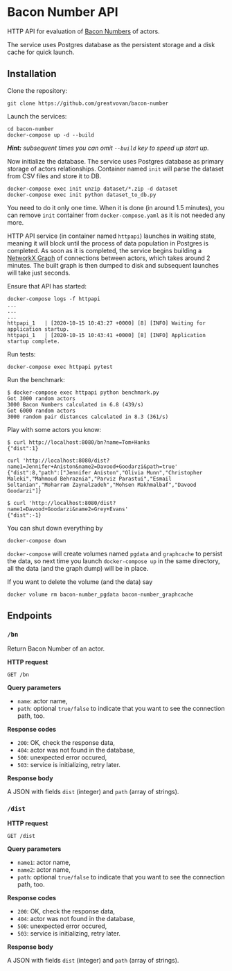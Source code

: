 # Bacon Number API

HTTP API for evaluation of [Bacon Numbers](https://en.wikipedia.org/wiki/Six_Degrees_of_Kevin_Bacon)
of actors.

The service uses Postgres database as the persistent storage and a disk cache for quick launch.

## Installation

Clone the repository:

```git clone https://github.com/greatvovan/bacon-number```

Launch the services:
```
cd bacon-number
docker-compose up -d --build
```

_**Hint:** subsequent times you can omit `--build` key to speed up start up._

Now initialize the database. The service uses Postgres
database as primary storage of actors relationships. Container named
`init` will parse the dataset from CSV files and store it to DB.

```
docker-compose exec init unzip dataset/*.zip -d dataset
docker-compose exec init python dataset_to_db.py
```

You need to do it only one time. When it is done (in around 1.5 minutes),
you can remove `init` container from `docker-compose.yaml` as it is
not needed any more.

HTTP API service (in container named `httpapi`) launches in waiting
state, meaning it will block until the process of data population in
Postgres is completed. As soon as it is completed, the service begins
building a [NetworkX Graph](https://networkx.github.io/documentation/latest/reference/classes/index.html)
of connections between actors, which takes around 2 minutes. The built
graph is then dumped to disk and subsequent launches will take just
seconds.

Ensure that API has started:

```
docker-compose logs -f httpapi
...
...
...
httpapi_1   | [2020-10-15 10:43:27 +0000] [8] [INFO] Waiting for application startup.
httpapi_1   | [2020-10-15 10:43:41 +0000] [8] [INFO] Application startup complete.
```

Run tests:
```
docker-compose exec httpapi pytest
```

Run the benchmark:
```
$ docker-compose exec httpapi python benchmark.py
Got 3000 random actors
3000 Bacon Numbers calculated in 6.8 (439/s)
Got 6000 random actors
3000 random pair distances calculated in 8.3 (361/s)
```

Play with some actors you know:
```
$ curl http://localhost:8080/bn?name=Tom+Hanks
{"dist":1}

curl 'http://localhost:8080/dist?name1=Jennifer+Aniston&name2=Davood+Goodarzi&path=true'
{"dist":8,"path":["Jennifer Aniston","Olivia Munn","Christopher Maleki","Mahmoud Behraznia","Parviz Parastui","Esmail Soltanian","Moharram Zaynalzadeh","Mohsen Makhmalbaf","Davood Goodarzi"]}

$ curl 'http://localhost:8080/dist?name1=Davood+Goodarzi&name2=Grey+Evans'
{"dist":-1}
```

You can shut down everything by
```
docker-compose down
```
`docker-compose` will create volumes named `pgdata` and `graphcache` to
persist the data, so next time you launch `docker-compose up` in the
same directory, all the data (and the graph dump) will be in place.

If you want to delete the volume (and the data) say
```
docker volume rm bacon-number_pgdata bacon-number_graphcache
```

## Endpoints

### `/bn`

Return Bacon Number of an actor.
 
**HTTP request**

`GET /bn`

**Query parameters**
- `name`: actor name,
- `path`: optional `true/false` to indicate that you want to see the
connection path, too.

**Response codes**
- `200`: OK, check the response data,
- `404`: actor was not found in the database,
- `500`: unexpected error occured,
- `503`: service is initializing, retry later.

**Response body**

A JSON with fields `dist` (integer) and `path` (array of strings).

### `/dist`

**HTTP request**

`GET /dist`

**Query parameters**
- `name1`: actor name,
- `name2`: actor name,
- `path`:  optional `true/false` to indicate that you want to see the
connection path, too.

**Response codes**
- `200`: OK, check the response data,
- `404`: actor was not found in the database,
- `500`: unexpected error occured,
- `503`: service is initializing, retry later.

**Response body**

A JSON with fields `dist` (integer) and `path` (array of strings).
